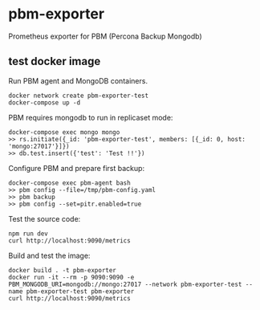 # pbm-exporter

Prometheus exporter for PBM (Percona Backup Mongodb)

## test docker image

Run PBM agent and MongoDB containers.

```
docker network create pbm-exporter-test
docker-compose up -d
```

PBM requires mongodb to run in replicaset mode:

```
docker-compose exec mongo mongo
>> rs.initiate({_id: 'pbm-exporter-test', members: [{_id: 0, host: 'mongo:27017'}]})
>> db.test.insert({'test': 'Test !!'})
```

Configure PBM and prepare first backup:

```
docker-compose exec pbm-agent bash
>> pbm config --file=/tmp/pbm-config.yaml
>> pbm backup
>> pbm config --set=pitr.enabled=true
```

Test the source code:

```
npm run dev
curl http://localhost:9090/metrics
```

Build and test the image:

```
docker build . -t pbm-exporter
docker run -it --rm -p 9090:9090 -e PBM_MONGODB_URI=mongodb://mongo:27017 --network pbm-exporter-test --name pbm-exporter-test pbm-exporter
curl http://localhost:9090/metrics
```